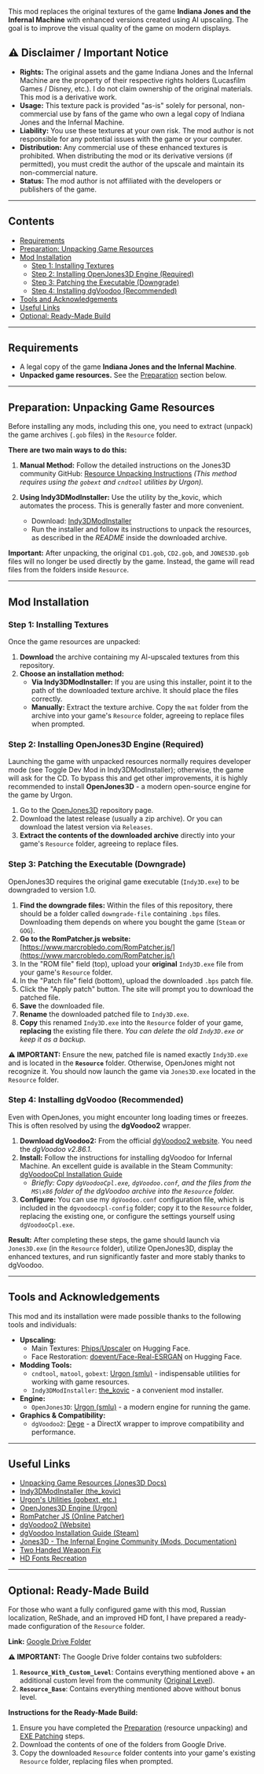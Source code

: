 This mod replaces the original textures of the game **Indiana Jones and the Infernal Machine** with enhanced versions created using AI upscaling. The goal is to improve the visual quality of the game on modern displays.

## ⚠️ Disclaimer / Important Notice

*   **Rights:** The original assets and the game Indiana Jones and the Infernal Machine are the property of their respective rights holders (Lucasfilm Games / Disney, etc.). I do not claim ownership of the original materials. This mod is a derivative work.
*   **Usage:** This texture pack is provided "as-is" solely for personal, non-commercial use by fans of the game who own a legal copy of Indiana Jones and the Infernal Machine.
*   **Liability:** You use these textures at your own risk. The mod author is not responsible for any potential issues with the game or your computer.
*   **Distribution:** Any commercial use of these enhanced textures is prohibited. When distributing the mod or its derivative versions (if permitted), you must credit the author of the upscale and maintain its non-commercial nature.
*   **Status:** The mod author is not affiliated with the developers or publishers of the game.

---

## Contents

*   [Requirements](#requirements)
*   [Preparation: Unpacking Game Resources](#preparation-unpacking-game-resources)
*   [Mod Installation](#mod-installation)
    *   [Step 1: Installing Textures](#step-1-installing-textures)
    *   [Step 2: Installing OpenJones3D Engine (Required)](#step-2-installing-openjones3d-engine-required)
    *   [Step 3: Patching the Executable (Downgrade)](#step-3-patching-the-executable-downgrade)
    *   [Step 4: Installing dgVoodoo (Recommended)](#step-4-installing-dgvoodoo-recommended)
*   [Tools and Acknowledgements](#tools-and-acknowledgements)
*   [Useful Links](#useful-links)
*   [Optional: Ready-Made Build](#optional-ready-made-build)

---

## Requirements

*   A legal copy of the game **Indiana Jones and the Infernal Machine**.
*   **Unpacked game resources.** See the [Preparation](#preparation-unpacking-game-resources) section below.

---

## Preparation: Unpacking Game Resources

Before installing any mods, including this one, you need to extract (unpack) the game archives (`.gob` files) in the `Resource` folder.

**There are two main ways to do this:**

1.  **Manual Method:** Follow the detailed instructions on the Jones3D community GitHub:
    [Resource Unpacking Instructions](https://github.com/Jones3D-The-Infernal-Engine/Documentation/blob/main/pre-mod.md)
    *(This method requires using the `gobext` and `cndtool` utilities by Urgon).*

2.  **Using Indy3DModInstaller:** Use the utility by the_kovic, which automates the process. This is generally faster and more convenient.
    *   Download: [Indy3DModInstaller](https://github.com/thekovic/Indy3DModInstaller)
    *   Run the installer and follow its instructions to unpack the resources, as described in the *README* inside the downloaded archive.

**Important:** After unpacking, the original `CD1.gob`, `CD2.gob`, and `JONES3D.gob` files will no longer be used directly by the game. Instead, the game will read files from the folders inside `Resource`.

---

## Mod Installation

### Step 1: Installing Textures

Once the game resources are unpacked:

1.  **Download** the archive containing my AI-upscaled textures from this repository.
2.  **Choose an installation method:**
    *   **Via Indy3DModInstaller:** If you are using this installer, point it to the path of the downloaded texture archive. It should place the files correctly.
    *   **Manually:** Extract the texture archive. Copy the `mat` folder from the archive into your game's `Resource` folder, agreeing to replace files when prompted.

### Step 2: Installing OpenJones3D Engine (Required)

Launching the game with unpacked resources normally requires developer mode (see Toggle Dev Mod in Indy3DModInstaller); otherwise, the game will ask for the CD. To bypass this and get other improvements, it is highly recommended to install **OpenJones3D** - a modern open-source engine for the game by Urgon.

1.  Go to the [OpenJones3D](https://github.com/smlu/OpenJones3D) repository page.
2.  Download the latest release (usually a zip archive). Or you can download the latest version via `Releases`.
3.  **Extract the contents of the downloaded archive** directly into your game's `Resource` folder, agreeing to replace files.
   
### Step 3: Patching the Executable (Downgrade)

OpenJones3D requires the original game executable (`Indy3D.exe`) to be downgraded to version 1.0.

1.  **Find the downgrade files:** Within the files of this repository, there should be a folder called `downgrade-file` containing `.bps` files. Downloading them depends on where you bought the game (`Steam` or `GOG`).
2.  **Go to the RomPatcher.js website:** [https://www.marcrobledo.com/RomPatcher.js/](https://www.marcrobledo.com/RomPatcher.js/)
3.  In the "ROM file" field (top), upload your **original** `Indy3D.exe` file from your game's `Resource` folder.
4.  In the "Patch file" field (bottom), upload the downloaded `.bps` patch file.
5.  Click the "Apply patch" button. The site will prompt you to download the patched file.
6.  **Save** the downloaded file.
7.  **Rename** the downloaded patched file to `Indy3D.exe`.
8.  **Copy** this renamed `Indy3D.exe` into the `Resource` folder of your game, **replacing** the existing file there. *You can delete the old `Indy3D.exe` or keep it as a backup.*

**⚠️ IMPORTANT:** Ensure the new, patched file is named exactly `Indy3D.exe` and is located in the **`Resource`** folder. Otherwise, OpenJones might not recognize it. You should now launch the game via `Jones3D.exe` located in the `Resource` folder.

### Step 4: Installing dgVoodoo (Recommended)

Even with OpenJones, you might encounter long loading times or freezes. This is often resolved by using the **dgVoodoo2** wrapper.

1.  **Download dgVoodoo2:** From the official [dgVoodoo2 website](http://dege.freeweb.hu/dgVoodoo2/dgVoodoo2/). You need the *dgVoodoo v2.86.1*.
2.  **Install:** Follow the instructions for installing dgVoodoo for Infernal Machine. An excellent guide is available in the Steam Community:
    [dgVoodooCpl Installation Guide](https://steamcommunity.com/sharedfiles/filedetails/?id=3281746272)
    *   *Briefly: Copy `dgVoodooCpl.exe`, `dgVoodoo.conf`, and the files from the `MS\x86` folder of the dgVoodoo archive into the `Resource` folder.*
3.  **Configure:** You can use my `dgVoodoo.conf` configuration file, which is included in the `dgvoodoocpl-config` folder; copy it to the `Resource` folder, replacing the existing one, or configure the settings yourself using `dgVoodooCpl.exe`.

**Result:** After completing these steps, the game should launch via `Jones3D.exe` (in the `Resource` folder), utilize OpenJones3D, display the enhanced textures, and run significantly faster and more stably thanks to dgVoodoo.

---

## Tools and Acknowledgements

This mod and its installation were made possible thanks to the following tools and individuals:

*   **Upscaling:**
    *   Main Textures: [Phips/Upscaler](https://huggingface.co/spaces/Phips/Upscaler) on Hugging Face.
    *   Face Restoration: [doevent/Face-Real-ESRGAN](https://huggingface.co/spaces/doevent/Face-Real-ESRGAN) on Hugging Face.
*   **Modding Tools:**
    *   `cndtool`, `matool`, `gobext`: [Urgon (smlu)](https://github.com/smlu/Urgon) - indispensable utilities for working with game resources.
    *   `Indy3DModInstaller`: [the_kovic](https://github.com/thekovic) - a convenient mod installer.
*   **Engine:**
    *   `OpenJones3D`: [Urgon (smlu)](https://github.com/smlu/OpenJones3D) - a modern engine for running the game.
*   **Graphics & Compatibility:**
    *   `dgVoodoo2`: [Dege](http://dege.freeweb.hu/dgVoodoo2/dgVoodoo2/) - a DirectX wrapper to improve compatibility and performance.

---

## Useful Links

*   [Unpacking Game Resources (Jones3D Docs)](https://github.com/Jones3D-The-Infernal-Engine/Documentation/blob/main/pre-mod.md)
*   [Indy3DModInstaller (the_kovic)](https://github.com/thekovic/Indy3DModInstaller)
*   [Urgon's Utilities (gobext, etc.)](https://github.com/smlu/Urgon)
*   [OpenJones3D Engine (Urgon)](https://github.com/smlu/OpenJones3D)
*   [RomPatcher JS (Online Patcher)](https://www.marcrobledo.com/RomPatcher.js/)
*   [dgVoodoo2 (Website)](http://dege.freeweb.hu/dgVoodoo2/dgVoodoo2/)
*   [dgVoodoo Installation Guide (Steam)](https://steamcommunity.com/sharedfiles/filedetails/?id=3281746272)
*   [Jones3D - The Infernal Engine Community (Mods, Documentation)](https://github.com/Jones3D-The-Infernal-Engine)
*   [Two Handed Weapon Fix](https://github.com/thekovic/Indy3D-TwoHandFix)
*   [HD Fonts Recreation](https://github.com/Jones3D-The-Infernal-Engine/Fonts-HD-recreation)

---

## Optional: Ready-Made Build

For those who want a fully configured game with this mod, Russian localization, ReShade, and an improved HD font, I have prepared a ready-made configuration of the `Resource` folder.

**Link:** [Google Drive Folder](https://drive.google.com/drive/folders/1aJIOP9-TznFZM4WOWVmuPFvCxx4Twzz2?usp=sharing)

**⚠️ IMPORTANT:** The Google Drive folder contains two subfolders:
1.  **`Resource_With_Custom_Level`**: Contains everything mentioned above + an additional custom level from the community ([Original Level](https://github.com/Jones3D-The-Infernal-Engine/Mods)).
2.  **`Resource_Base`**: Contains everything mentioned above without bonus level.

**Instructions for the Ready-Made Build:**
1.  Ensure you have completed the [Preparation](#preparation-unpacking-game-resources) (resource unpacking) and [EXE Patching](#step-3-patching-the-executable-downgrade) steps.
2.  Download the contents of one of the folders from Google Drive.
3.  Copy the downloaded `Resource` folder contents into your game's existing `Resource` folder, replacing files when prompted.
